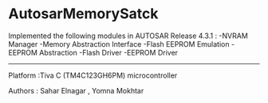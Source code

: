 # AutosarMemorySatck
Implemented the following modules  in AUTOSAR  Release 4.3.1  :
-NVRAM Manager
-Memory Abstraction Interface
-Flash EEPROM Emulation
-EEPROM Abstraction
-Flash Driver
-EEPROM Driver

-----------------------------------
Platform :Tiva C (TM4C123GH6PM) microcontroller

Authors : Sahar Elnagar , Yomna Mokhtar
